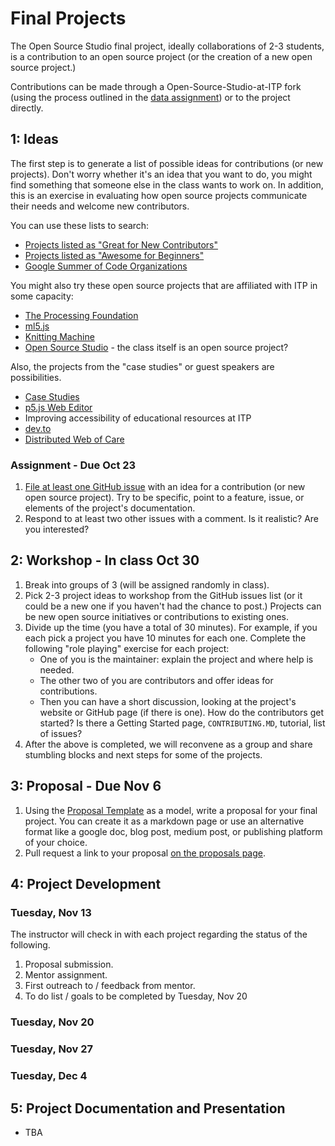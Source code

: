 # Final Projects

The Open Source Studio final project, ideally collaborations of 2-3 students, is a contribution to an open source project (or the creation of a new open source project.)

Contributions can be made through a Open-Source-Studio-at-ITP fork (using the process outlined in the [data assignment](https://github.com/Open-Source-Studio-at-ITP/Syllabus/blob/source/data-assignment.md)) or to the project directly.

## 1: Ideas

The first step is to generate a list of possible ideas for contributions (or new projects). Don't worry whether it's an idea that you want to do, you might find something that someone else in the class wants to work on. In addition, this is an exercise in evaluating how open source projects communicate their needs and welcome new contributors.

You can use these lists to search:

- [Projects listed as "Great for New Contributors"](https://github.com/showcases/great-for-new-contributors)
- [Projects listed as "Awesome for Beginners"](https://github.com/MunGell/awesome-for-beginners)
- [Google Summer of Code Organizations](https://summerofcode.withgoogle.com/organizations/)

You might also try these open source projects that are affiliated with ITP in some capacity:

- [The Processing Foundation](https://github.com/processing/)
- [ml5.js](https://github.com/ml5js)
- [Knitting Machine](https://github.com/knittingmachine/)
- [Open Source Studio](https://github.com/Open-Source-Studio-at-ITP) - the class itself is an open source project?

Also, the projects from the "case studies" or guest speakers are possibilities.

- [Case Studies](https://github.com/Open-Source-Studio-at-ITP/Case-Studies)
- [p5.js Web Editor](https://github.com/processing/p5.js-web-editor/)
- Improving accessibility of educational resources at ITP
- [dev.to](https://github.com/thepracticaldev/dev.to)
- [Distributed Web of Care](https://github.com/tchoi8/distributedwebofcare)

### Assignment - Due Oct 23

1. [File at least one GitHub issue](https://github.com/Open-Source-Studio-at-ITP/Final-Projects/issues) with an idea for a contribution (or new open source project). Try to be specific, point to a feature, issue, or elements of the project's documentation.
2. Respond to at least two other issues with a comment. Is it realistic? Are you interested?

## 2: Workshop - In class Oct 30

1. Break into groups of 3 (will be assigned randomly in class).
2. Pick 2-3 project ideas to workshop from the GitHub issues list (or it could be a new one if you haven't had the chance to post.) Projects can be new open source initiatives or contributions to existing ones.
3. Divide up the time (you have a total of 30 minutes). For example, if you each pick a project you have 10 minutes for each one. Complete the following "role playing" exercise for each project:
   - One of you is the maintainer: explain the project and where help is needed.
   - The other two of you are contributors and offer ideas for contributions.
   - Then you can have a short discussion, looking at the project's website or GitHub page (if there is one). How do the contributors get started? Is there a Getting Started page, `CONTRIBUTING.MD`, tutorial, list of issues?
4. After the above is completed, we will reconvene as a group and share stumbling blocks and next steps for some of the projects.

## 3: Proposal - Due Nov 6

1. Using the [Proposal Template](https://github.com/Open-Source-Studio-at-ITP/Final-Projects/blob/source/proposal-template.md) as a model, write a proposal for your final project. You can create it as a markdown page or use an alternative format like a google doc, blog post, medium post, or publishing platform of your choice.
2. Pull request a link to your proposal [on the proposals page](proposals.md).

## 4: Project Development

### Tuesday, Nov 13 
The instructor will check in with each project regarding the status of the following.
1. Proposal submission.
2. Mentor assignment.
3. First outreach to / feedback from mentor.
4. To do list / goals to be completed by Tuesday, Nov 20

### Tuesday, Nov 20 

### Tuesday, Nov 27 

### Tuesday, Dec 4 

## 5: Project Documentation and Presentation
- TBA
